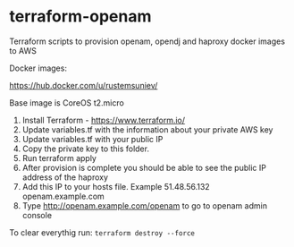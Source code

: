 # terraform-openam

Terraform scripts to provision openam, opendj and haproxy docker images to AWS

Docker images:

https://hub.docker.com/u/rustemsuniev/

Base image is CoreOS t2.micro

1. Install Terraform - https://www.terraform.io/
2. Update variables.tf with the information about your private AWS key
3. Update variables.tf with your public IP
4. Copy the private key to this folder.
5. Run terraform apply
6. After provision is complete you should be able to see the public IP address of the haproxy
7. Add this IP to your hosts file. Example 51.48.56.132 openam.example.com
8. Type http://openam.example.com/openam to go to openam admin console

To clear everythig run: `terraform destroy --force`
